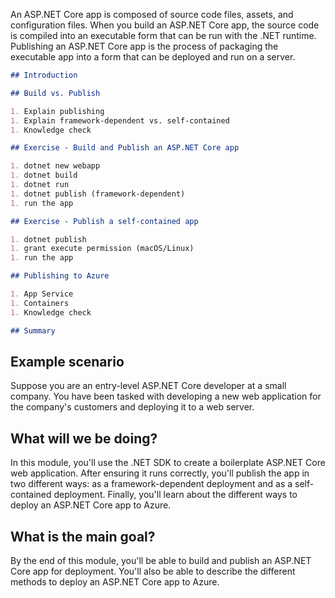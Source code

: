 An ASP.NET Core app is composed of source code files, assets, and configuration files. When you build an ASP.NET Core app, the source code is compiled into an executable form that can be run with the .NET runtime. Publishing an ASP.NET Core app is the process of packaging the executable app into a form that can be deployed and run on a server.

```markdown
## Introduction

## Build vs. Publish

1. Explain publishing
1. Explain framework-dependent vs. self-contained
1. Knowledge check

## Exercise - Build and Publish an ASP.NET Core app

1. dotnet new webapp
1. dotnet build
1. dotnet run
1. dotnet publish (framework-dependent)
1. run the app

## Exercise - Publish a self-contained app

1. dotnet publish
1. grant execute permission (macOS/Linux)
1. run the app

## Publishing to Azure

1. App Service
1. Containers
1. Knowledge check

## Summary
```

## Example scenario

Suppose you are an entry-level ASP.NET Core developer at a small company. You have been tasked with developing a new web application for the company's customers and deploying it to a web server. 

## What will we be doing?

In this module, you'll use the .NET SDK to create a boilerplate ASP.NET Core web application. After ensuring it runs correctly, you'll publish the app in two different ways: as a framework-dependent deployment and as a self-contained deployment. Finally, you'll learn about the different ways to deploy an ASP.NET Core app to Azure.

## What is the main goal?

By the end of this module, you'll be able to build and publish an ASP.NET Core app for deployment. You'll also be able to describe the different methods to deploy an ASP.NET Core app to Azure.